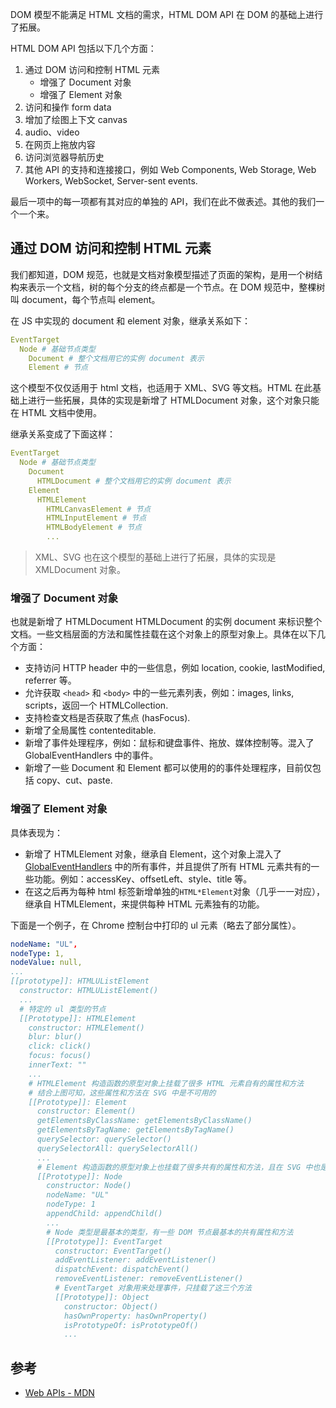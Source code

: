 DOM 模型不能满足 HTML 文档的需求，HTML DOM API 在 DOM 的基础上进行了拓展。

HTML DOM API 包括以下几个方面：

1. 通过 DOM 访问和控制 HTML 元素
   - 增强了 Document 对象
   - 增强了 Element 对象
1. 访问和操作 form data
1. 增加了绘图上下文 canvas 
1. audio、video
1. 在网页上拖放内容
1. 访问浏览器导航历史
1. 其他 API 的支持和连接接口，例如 Web Components, Web Storage, Web Workers, WebSocket, Server-sent events.

最后一项中的每一项都有其对应的单独的 API，我们在此不做表述。其他的我们一个一个来。

## 通过 DOM 访问和控制 HTML 元素

我们都知道，DOM 规范，也就是文档对象模型描述了页面的架构，是用一个树结构来表示一个文档，树的每个分支的终点都是一个节点。在 DOM 规范中，整棵树叫 document，每个节点叫 element。

在 JS 中实现的 document 和 element 对象，继承关系如下：

```yaml
EventTarget
  Node # 基础节点类型
    Document # 整个文档用它的实例 document 表示
    Element # 节点
```

这个模型不仅仅适用于 html 文档，也适用于 XML、SVG 等文档。HTML 在此基础上进行一些拓展，具体的实现是新增了 HTMLDocument 对象，这个对象只能在 HTML 文档中使用。

继承关系变成了下面这样：

```yaml {4,6,7,8,9,10}
EventTarget
  Node # 基础节点类型
    Document
      HTMLDocument # 整个文档用它的实例 document 表示
    Element
      HTMLElement
        HTMLCanvasElement # 节点
        HTMLInputElement # 节点
        HTMLBodyElement # 节点
        ...
```

> XML、SVG 也在这个模型的基础上进行了拓展，具体的实现是 XMLDocument 对象。

### 增强了 Document 对象

也就是新增了 HTMLDocument HTMLDocument 的实例 document 来标识整个文档。一些文档层面的方法和属性挂载在这个对象上的原型对象上。具体在以下几个方面：

- 支持访问 HTTP header 中的一些信息，例如 location, cookie, lastModified, referrer 等。
- 允许获取 `<head>` 和 `<body>` 中的一些元素列表，例如：images, links, scripts，返回一个 HTMLCollection.
- 支持检查文档是否获取了焦点 (hasFocus).
- 新增了全局属性 contenteditable.
- 新增了事件处理程序，例如：鼠标和键盘事件、拖放、媒体控制等。混入了 GlobalEventHandlers 中的事件。
- 新增了一些 Document 和 Element 都可以使用的的事件处理程序，目前仅包括 copy、cut、paste.

### 增强了 Element 对象

具体表现为：

- 新增了 HTMLElement 对象，继承自 Element，这个对象上混入了 [GlobalEventHandlers](https://maqingbo.github.io/fe-mindmap/parts/webApis/event.html#globaleventhandlers) 中的所有事件，并且提供了所有 HTML 元素共有的一些功能。例如：accessKey、offsetLeft、style、title 等。
- 在这之后再为每种 html 标签新增单独的`HTML*Element`对象（几乎一一对应），继承自 HTMLElement，来提供每种 HTML 元素独有的功能。

下面是一个例子，在 Chrome 控制台中打印的 ul 元素（略去了部分属性）。

```yaml
nodeName: "UL",
nodeType: 1,
nodeValue: null,
...
[[prototype]]: HTMLUListElement
  constructor: HTMLUListElement()
  ...
  # 特定的 ul 类型的节点
  [[Prototype]]: HTMLElement
    constructor: HTMLElement()
    blur: blur()
    click: click()
    focus: focus()
    innerText: ""
    ...
    # HTMLElement 构造函数的原型对象上挂载了很多 HTML 元素自有的属性和方法
    # 结合上图可知，这些属性和方法在 SVG 中是不可用的
    [[Prototype]]: Element
      constructor: Element()
      getElementsByClassName: getElementsByClassName()
      getElementsByTagName: getElementsByTagName()
      querySelector: querySelector()
      querySelectorAll: querySelectorAll()
      ...
      # Element 构造函数的原型对象上也挂载了很多共有的属性和方法，且在 SVG 中也是可用的
      [[Prototype]]: Node
        constructor: Node()
        nodeName: "UL"
        nodeType: 1
        appendChild: appendChild()
        ...
        # Node 类型是最基本的类型，有一些 DOM 节点最基本的共有属性和方法
        [[Prototype]]: EventTarget
          constructor: EventTarget()
          addEventListener: addEventListener()
          dispatchEvent: dispatchEvent()
          removeEventListener: removeEventListener()
          # EventTarget 对象用来处理事件，只挂载了这三个方法
          [[Prototype]]: Object
            constructor: Object()
            hasOwnProperty: hasOwnProperty()
            isPrototypeOf: isPrototypeOf()
            ...
```

## 参考

- [Web APIs - MDN](https://developer.mozilla.org/en-US/docs/Web/API)
